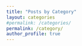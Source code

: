 ```yaml
---
title: "Posts by Category"
layout: categories
#permalink: /categories/
permalink: /category/
author_profile: true
---
```

